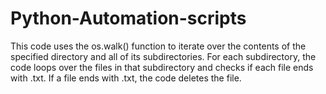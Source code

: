 # Python-Automation-scripts
This code uses the os.walk() function to iterate over the contents of the specified directory and all of its subdirectories. For each subdirectory, the code loops over the files in that subdirectory and checks if each file ends with .txt. If a file ends with .txt, the code deletes the file.

